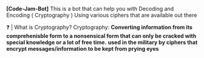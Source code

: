 **[Code-Jam-Bot]**
This is a bot that can help you with Decoding and Encoding ( Cryptography ) Using various ciphers that are available out there

❓ | What is Cryptography?
  Cryptography: 
  **Converting information from its comprehenisble form to a nonsensical form that can only be cracked with special knowledge or a lot of free time.**
  **used in the military by ciphers that encrypt messages/information to be kept from prying eyes**
